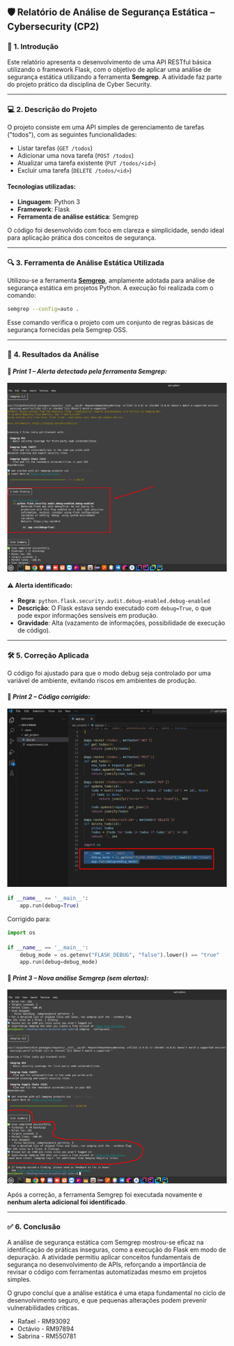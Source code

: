 ## 🛡️ **Relatório de Análise de Segurança Estática – Cybersecurity (CP2)**

### 📌 **1. Introdução**

Este relatório apresenta o desenvolvimento de uma API RESTful básica utilizando o framework Flask, com o objetivo de aplicar uma análise de segurança estática utilizando a ferramenta **Semgrep**. A atividade faz parte do projeto prático da disciplina de Cyber Security.

---

### 💻 **2. Descrição do Projeto**

O projeto consiste em uma API simples de gerenciamento de tarefas ("todos"), com as seguintes funcionalidades:

* Listar tarefas (`GET /todos`)
* Adicionar uma nova tarefa (`POST /todos`)
* Atualizar uma tarefa existente (`PUT /todos/<id>`)
* Excluir uma tarefa (`DELETE /todos/<id>`)

#### **Tecnologias utilizadas**:

* **Linguagem**: Python 3
* **Framework**: Flask
* **Ferramenta de análise estática**: Semgrep

O código foi desenvolvido com foco em clareza e simplicidade, sendo ideal para aplicação prática dos conceitos de segurança.

---

### 🔍 **3. Ferramenta de Análise Estática Utilizada**

Utilizou-se a ferramenta **[Semgrep](https://semgrep.dev)**, amplamente adotada para análise de segurança estática em projetos Python. A execução foi realizada com o comando:

```bash
semgrep --config=auto .
```

Esse comando verifica o projeto com um conjunto de regras básicas de segurança fornecidas pela Semgrep OSS.

---

### 🧪 **4. Resultados da Análise**

#### 📸 *Print 1 – Alerta detectado pela ferramenta Semgrep:*

![imagem1-alerta](Screenshot_2.png)

#### ⚠️ **Alerta identificado**:

* **Regra**: `python.flask.security.audit.debug-enabled.debug-enabled`
* **Descrição**: O Flask estava sendo executado com `debug=True`, o que pode expor informações sensíveis em produção.
* **Gravidade**: Alta (vazamento de informações, possibilidade de execução de código).

---

### 🛠️ **5. Correção Aplicada**

O código foi ajustado para que o modo debug seja controlado por uma variável de ambiente, evitando riscos em ambientes de produção.

#### 📸 *Print 2 – Código corrigido:*

![codigo-corrigido](Screenshot_3.png)

```py
if __name__ == '__main__':
    app.run(debug=True)
```
Corrigido para:

```py
import os

if __name__ == '__main__':
    debug_mode = os.getenv("FLASK_DEBUG", "false").lower() == "true"
    app.run(debug=debug_mode)
```

#### 📸 *Print 3 – Nova análise Semgrep (sem alertas):*

![analise-sem-alerta](Screenshot_4.png) 

Após a correção, a ferramenta Semgrep foi executada novamente e **nenhum alerta adicional foi identificado**.

---

### ✅ **6. Conclusão**

A análise de segurança estática com Semgrep mostrou-se eficaz na identificação de práticas inseguras, como a execução do Flask em modo de depuração. A atividade permitiu aplicar conceitos fundamentais de segurança no desenvolvimento de APIs, reforçando a importância de revisar o código com ferramentas automatizadas mesmo em projetos simples.

O grupo conclui que a análise estática é uma etapa fundamental no ciclo de desenvolvimento seguro, e que pequenas alterações podem prevenir vulnerabilidades críticas.


- Rafael - RM93092
- Octávio - RM97894
- Sabrina - RM550781
